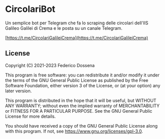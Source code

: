# CircolariBot
Un semplice bot per Telegram che fa lo scraping delle circolari dell'IIS Galileo Galilei di Crema e le posta su un canale Telegram.

[https://t.me/CircolariGalileiCrema](https://t.me/CircolariGalileiCrema)

## License
Copyright (C) 2021-2023 Federico Dossena

This program is free software: you can redistribute it and/or modify
it under the terms of the GNU General Public License as published by
the Free Software Foundation, either version 3 of the License, or
(at your option) any later version.

This program is distributed in the hope that it will be useful,
but WITHOUT ANY WARRANTY; without even the implied warranty of
MERCHANTABILITY or FITNESS FOR A PARTICULAR PURPOSE.  See the
GNU General Public License for more details.

You should have received a copy of the GNU General Public License
along with this program. If not, see <https://www.gnu.org/licenses/gpl-3.0>.
